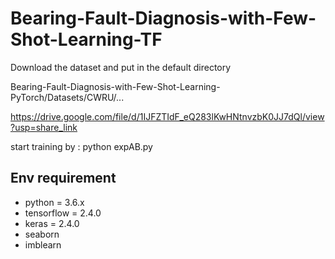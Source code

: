 # Bearing-Fault-Diagnosis-with-Few-Shot-Learning-TF

Download the dataset and put in the default directory

Bearing-Fault-Diagnosis-with-Few-Shot-Learning-PyTorch/Datasets/CWRU/...

https://drive.google.com/file/d/1IJFZTIdF_eQ283lKwHNtnvzbK0JJ7dQl/view?usp=share_link

start training by : python expAB.py


## Env requirement

- python = 3.6.x
- tensorflow = 2.4.0
- keras = 2.4.0
- seaborn
- imblearn
